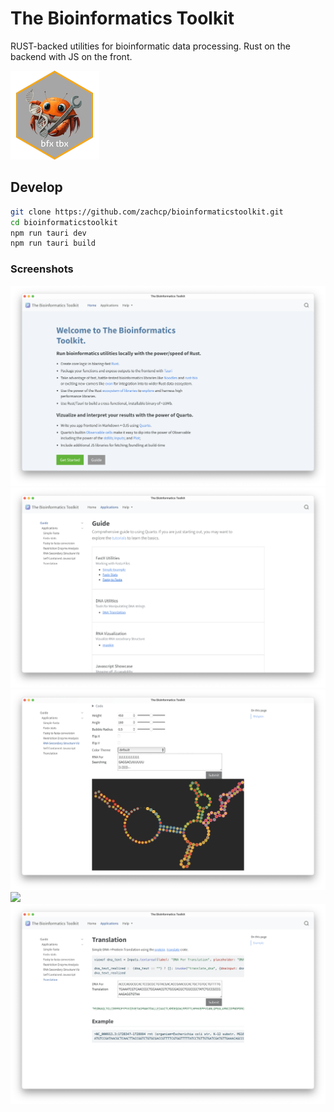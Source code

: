 # The Bioinformatics Toolkit

RUST-backed utilities for bioinformatic data processing. Rust on the backend with JS on the front.

![](src-tauri/icons/Square142x142Logo.png)


## Develop

```sh
git clone https://github.com/zachcp/bioinformaticstoolkit.git
cd bioinformaticstoolkit
npm run tauri dev
npm run tauri build
```

### Screenshots

![](images/intro.png)
![](images/guide.png)
![](images/rna.png)
![](images/fasta_histogram)
![](images/translation.png)
